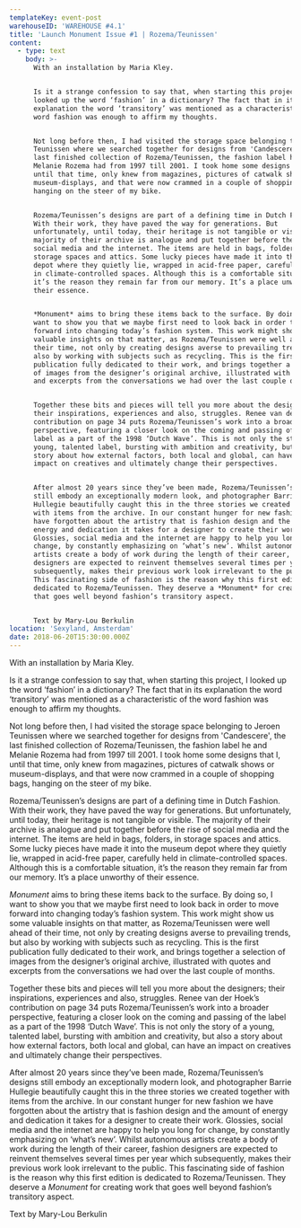 ```yaml
---
templateKey: event-post
warehouseID: 'WAREHOUSE #4.1'
title: 'Launch Monument Issue #1 | Rozema/Teunissen'
content:
  - type: text
    body: >-
      With an installation by Maria Kley.


      Is it a strange confession to say that, when starting this project, I
      looked up the word ‘fashion’ in a dictionary? The fact that in its
      explanation the word ‘transitory’ was mentioned as a characteristic of the
      word fashion was enough to affirm my thoughts.


      Not long before then, I had visited the storage space belonging to Jeroen
      Teunissen where we searched together for designs from 'Candescere', the
      last finished collection of Rozema/Teunissen, the fashion label he and
      Melanie Rozema had from 1997 till 2001. I took home some designs that I,
      until that time, only knew from magazines, pictures of catwalk shows or
      museum-displays, and that were now crammed in a couple of shopping bags,
      hanging on the steer of my bike.


      Rozema/Teunissen’s designs are part of a defining time in Dutch Fashion.
      With their work, they have paved the way for generations. But
      unfortunately, until today, their heritage is not tangible or visible. The
      majority of their archive is analogue and put together before the rise of
      social media and the internet. The items are held in bags, folders, in
      storage spaces and attics. Some lucky pieces have made it into the museum
      depot where they quietly lie, wrapped in acid-free paper, carefully held
      in climate-controlled spaces. Although this is a comfortable situation,
      it’s the reason they remain far from our memory. It’s a place unworthy of
      their essence.


      *Monument* aims to bring these items back to the surface. By doing so, I
      want to show you that we maybe first need to look back in order to move
      forward into changing today’s fashion system. This work might show us some
      valuable insights on that matter, as Rozema/Teunissen were well ahead of
      their time, not only by creating designs averse to prevailing trends, but
      also by working with subjects such as recycling. This is the first
      publication fully dedicated to their work, and brings together a selection
      of images from the designer’s original archive, illustrated with quotes
      and excerpts from the conversations we had over the last couple of months.


      Together these bits and pieces will tell you more about the designers;
      their inspirations, experiences and also, struggles. Renee van der Hoek’s
      contribution on page 34 puts Rozema/Teunissen’s work into a broader
      perspective, featuring a closer look on the coming and passing of the
      label as a part of the 1998 ‘Dutch Wave’. This is not only the story of a
      young, talented label, bursting with ambition and creativity, but also a
      story about how external factors, both local and global, can have an
      impact on creatives and ultimately change their perspectives.


      After almost 20 years since they’ve been made, Rozema/Teunissen’s designs
      still embody an exceptionally modern look, and photographer Barrie
      Hullegie beautifully caught this in the three stories we created together
      with items from the archive. In our constant hunger for new fashion we
      have forgotten about the artistry that is fashion design and the amount of
      energy and dedication it takes for a designer to create their work.
      Glossies, social media and the internet are happy to help you long for
      change, by constantly emphasizing on ‘what’s new’. Whilst autonomous
      artists create a body of work during the length of their career, fashion
      designers are expected to reinvent themselves several times per year which
      subsequently, makes their previous work look irrelevant to the public.
      This fascinating side of fashion is the reason why this first edition is
      dedicated to Rozema/Teunissen. They deserve a *Monument* for creating work
      that goes well beyond fashion’s transitory aspect.


      Text by Mary-Lou Berkulin
location: 'Sexyland, Amsterdam'
date: 2018-06-20T15:30:00.000Z
---
```

With an installation by Maria Kley.

Is it a strange confession to say that, when starting this project, I looked up the word ‘fashion’ in a dictionary? The fact that in its explanation the word ‘transitory’ was mentioned as a characteristic of the word fashion was enough to affirm my thoughts.

Not long before then, I had visited the storage space belonging to Jeroen Teunissen where we searched together for designs from 'Candescere', the last finished collection of Rozema/Teunissen, the fashion label he and Melanie Rozema had from 1997 till 2001. I took home some designs that I, until that time, only knew from magazines, pictures of catwalk shows or museum-displays, and that were now crammed in a couple of shopping bags, hanging on the steer of my bike.

Rozema/Teunissen’s designs are part of a defining time in Dutch Fashion. With their work, they have paved the way for generations. But unfortunately, until today, their heritage is not tangible or visible. The majority of their archive is analogue and put together before the rise of social media and the internet. The items are held in bags, folders, in storage spaces and attics. Some lucky pieces have made it into the museum depot where they quietly lie, wrapped in acid-free paper, carefully held in climate-controlled spaces. Although this is a comfortable situation, it’s the reason they remain far from our memory. It’s a place unworthy of their essence.

*Monument* aims to bring these items back to the surface. By doing so, I want to show you that we maybe first need to look back in order to move forward into changing today’s fashion system. This work might show us some valuable insights on that matter, as Rozema/Teunissen were well ahead of their time, not only by creating designs averse to prevailing trends, but also by working with subjects such as recycling. This is the first publication fully dedicated to their work, and brings together a selection of images from the designer’s original archive, illustrated with quotes and excerpts from the conversations we had over the last couple of months.

Together these bits and pieces will tell you more about the designers; their inspirations, experiences and also, struggles. Renee van der Hoek’s contribution on page 34 puts Rozema/Teunissen’s work into a broader perspective, featuring a closer look on the coming and passing of the label as a part of the 1998 ‘Dutch Wave’. This is not only the story of a young, talented label, bursting with ambition and creativity, but also a story about how external factors, both local and global, can have an impact on creatives and ultimately change their perspectives.

After almost 20 years since they’ve been made, Rozema/Teunissen’s designs still embody an exceptionally modern look, and photographer Barrie Hullegie beautifully caught this in the three stories we created together with items from the archive. In our constant hunger for new fashion we have forgotten about the artistry that is fashion design and the amount of energy and dedication it takes for a designer to create their work. Glossies, social media and the internet are happy to help you long for change, by constantly emphasizing on ‘what’s new’. Whilst autonomous artists create a body of work during the length of their career, fashion designers are expected to reinvent themselves several times per year which subsequently, makes their previous work look irrelevant to the public. This fascinating side of fashion is the reason why this first edition is dedicated to Rozema/Teunissen. They deserve a *Monument* for creating work that goes well beyond fashion’s transitory aspect.

Text by Mary-Lou Berkulin